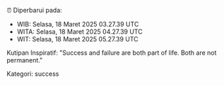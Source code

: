 ⏰ Diperbarui pada:
- WIB: Selasa, 18 Maret 2025 03.27.39 UTC
- WITA: Selasa, 18 Maret 2025 04.27.39 UTC
- WIT: Selasa, 18 Maret 2025 05.27.39 UTC

Kutipan Inspiratif:
"Success and failure are both part of life. Both are not permanent."


Kategori: success

